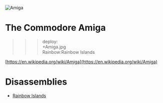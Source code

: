 ![Amiga](Amiga.jpg)

# The Commodore Amiga

>>> deploy:<br>
>>>   +Amiga.jpg<br>
>>>   Rainbow:Rainbow Islands<br>

[https://en.wikipedia.org/wiki/Amiga](https://en.wikipedia.org/wiki/Amiga)

# Disassemblies

  * [Rainbow Islands](Rainbow)
 